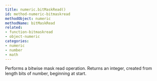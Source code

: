 ```yaml
---
title: numeric.bitMaskRead()
id: method-numeric-bitmaskread
methodObject: numeric
methodName: bitMaskRead
related:
- function-bitmaskread
- object-numeric
categories:
- numeric
- number
- math
---
```


Performs a bitwise mask read operation.
        Returns an integer, created from length bits of number,
        beginning at start.